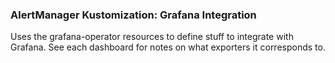 ### AlertManager Kustomization: Grafana Integration

Uses the grafana-operator resources to define stuff to integrate with Grafana.  See
each dashboard for notes on what exporters it corresponds to.

